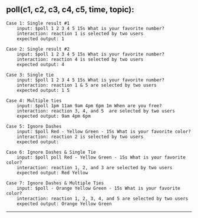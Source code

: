**poll(c1, c2, c3, c4, c5, time, topic):**
--------------------------------------------------------------------------
    Case 1: Single result #1
        input: $poll 1 2 3 4 5 15s What is your favorite number?
        interaction: reaction 1 is selected by two users
        expected output: 1

    Case 2: Single result #2
        input: $poll 1 2 3 4 5 15s What is your favorite number?
        interaction: reaction 4 is selected by two users
        expected output: 4

    Case 3: Single tie
        input: $poll 1 2 3 4 5 15s What is your favorite number?
        interaction: reaction 1 & 5 are selected by two users
        expected output: 1 5

    Case 4: Multiple ties
        input: $poll 1pm 11am 9am 4pm 6pm 1m When are you free?
        interaction: reaction 3, 4, and 5  are selected by two users
        expected output: 9am 4pm 6pm

    Case 5: Ignore Dashes
        input: $poll Red - Yellow Green - 15s What is your favorite color?
        interaction: reaction 2 is selected by two users
        expected output: 

    Case 6: Ignore Dashes & Single Tie
        input: $poll poll Red - Yellow Green - 15s What is your favorite color?
        interaction: reaction 1, 2, and 3 are selected by two users
        expected output: Red Yellow

    Case 7: Ignore Dashes & Multiple Ties
        input: $poll - Orange Yellow Green - 15s What is your favorite color?
        interaction: reaction 1, 2, 3, 4, and 5 are selected by two users
        expected output: Orange Yellow Green
--------------------------------------------------------------------------
